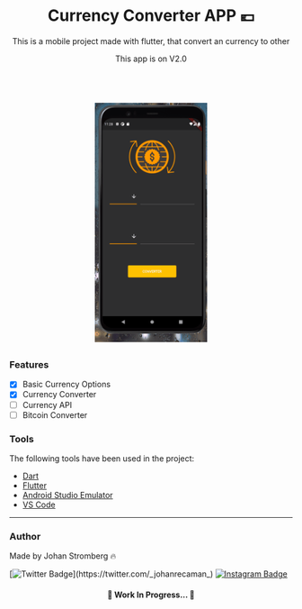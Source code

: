 <h1 align="center">Currency Converter APP 💶</h1>

<p align="center">This is a mobile project made with flutter, that convert an currency to other</p>
<p align="center">This app is on V2.0</p>
<br>


<h1 align="center">
  <img alt="CurrencyConvApp" title="CurrencyConvApp" src="./github/ConvApp.gif" height="425" />

</h1>

### Features

- [x] Basic Currency Options
- [x] Currency Converter
- [ ] Currency API
- [ ] Bitcoin Converter

### Tools

The following tools have been used in the project:

- [Dart](https://dart.dev/)
- [Flutter](https://flutter.dev)
- [Android Studio Emulator](https://developer.android.com/studio)
- [VS Code](https://code.visualstudio.com)
---

### Author
Made by Johan Stromberg :fire:

[![Twitter Badge](https://img.shields.io/badge/Twitter-1DA1F2?style=for-the-badge&logo=twitter&logoColor=white&link=https://twitter.com/_johanrecaman_)](https://twitter.com/_johanrecaman_)
[![Instagram Badge](https://img.shields.io/badge/-Instagram-%23E4405F?style=for-the-badge&logo=instagram&logoColor=white)](https://instagram.com/_johanrecaman_)

<h4 align="center">
  🚧  Work In Progress...  🚧
</h4>